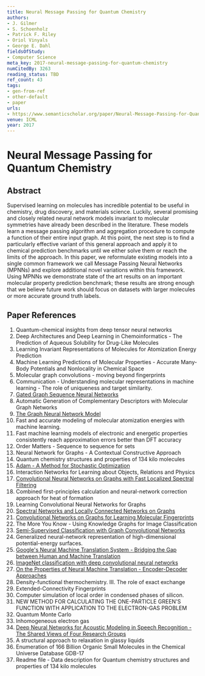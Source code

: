 ```yaml
---
title: Neural Message Passing for Quantum Chemistry
authors:
- J. Gilmer
- S. Schoenholz
- Patrick F. Riley
- Oriol Vinyals
- George E. Dahl
fieldsOfStudy:
- Computer Science
meta_key: 2017-neural-message-passing-for-quantum-chemistry
numCitedBy: 3263
reading_status: TBD
ref_count: 43
tags:
- gen-from-ref
- other-default
- paper
urls:
- https://www.semanticscholar.org/paper/Neural-Message-Passing-for-Quantum-Chemistry-Gilmer-Schoenholz/e24cdf73b3e7e590c2fe5ecac9ae8aa983801367?sort=total-citations
venue: ICML
year: 2017
---
```


# Neural Message Passing for Quantum Chemistry

## Abstract

Supervised learning on molecules has incredible potential to be useful in chemistry, drug discovery, and materials science. Luckily, several promising and closely related neural network models invariant to molecular symmetries have already been described in the literature. These models learn a message passing algorithm and aggregation procedure to compute a function of their entire input graph. At this point, the next step is to find a particularly effective variant of this general approach and apply it to chemical prediction benchmarks until we either solve them or reach the limits of the approach. In this paper, we reformulate existing models into a single common framework we call Message Passing Neural Networks (MPNNs) and explore additional novel variations within this framework. Using MPNNs we demonstrate state of the art results on an important molecular property prediction benchmark; these results are strong enough that we believe future work should focus on datasets with larger molecules or more accurate ground truth labels.

## Paper References

1. Quantum-chemical insights from deep tensor neural networks
2. Deep Architectures and Deep Learning in Chemoinformatics - The Prediction of Aqueous Solubility for Drug-Like Molecules
3. Learning Invariant Representations of Molecules for Atomization Energy Prediction
4. Machine Learning Predictions of Molecular Properties - Accurate Many-Body Potentials and Nonlocality in Chemical Space
5. Molecular graph convolutions - moving beyond fingerprints
6. Communication - Understanding molecular representations in machine learning - The role of uniqueness and target similarity.
7. [Gated Graph Sequence Neural Networks](2016-gated-graph-sequence-neural-networks)
8. Automatic Generation of Complementary Descriptors with Molecular Graph Networks
9. [The Graph Neural Network Model](2009-the-graph-neural-network-model)
10. Fast and accurate modeling of molecular atomization energies with machine learning.
11. Fast machine learning models of electronic and energetic properties consistently reach approximation errors better than DFT accuracy
12. Order Matters - Sequence to sequence for sets
13. Neural Network for Graphs - A Contextual Constructive Approach
14. Quantum chemistry structures and properties of 134 kilo molecules
15. [Adam - A Method for Stochastic Optimization](2015-adam-a-method-for-stochastic-optimization)
16. Interaction Networks for Learning about Objects, Relations and Physics
17. [Convolutional Neural Networks on Graphs with Fast Localized Spectral Filtering](2016-convolutional-neural-networks-on-graphs-with-fast-localized-spectral-filtering)
18. Combined first-principles calculation and neural-network correction approach for heat of formation
19. Learning Convolutional Neural Networks for Graphs
20. [Spectral Networks and Locally Connected Networks on Graphs](2014-spectral-networks-and-locally-connected-networks-on-graphs)
21. [Convolutional Networks on Graphs for Learning Molecular Fingerprints](2015-convolutional-networks-on-graphs-for-learning-molecular-fingerprints)
22. The More You Know - Using Knowledge Graphs for Image Classification
23. [Semi-Supervised Classification with Graph Convolutional Networks](2017-semi-supervised-classification-with-graph-convolutional-networks)
24. Generalized neural-network representation of high-dimensional potential-energy surfaces.
25. [Google's Neural Machine Translation System - Bridging the Gap between Human and Machine Translation](2016-google-s-neural-machine-translation-system-bridging-the-gap-between-human-and-machine-translation)
26. [ImageNet classification with deep convolutional neural networks](2012-alexnet.md)
27. [On the Properties of Neural Machine Translation - Encoder-Decoder Approaches](2014-on-the-properties-of-neural-machine-translation-encoder-decoder-approaches)
28. Density-functional thermochemistry. III. The role of exact exchange
29. Extended-Connectivity Fingerprints
30. Computer simulation of local order in condensed phases of silicon.
31. NEW METHOD FOR CALCULATING THE ONE-PARTICLE GREEN'S FUNCTION WITH APPLICATION TO THE ELECTRON-GAS PROBLEM
32. Quantum Monte Carlo
33. Inhomogeneous electron gas
34. [Deep Neural Networks for Acoustic Modeling in Speech Recognition - The Shared Views of Four Research Groups](2012-deep-neural-networks-for-acoustic-modeling-in-speech-recognition-the-shared-views-of-four-research-groups)
35. A structural approach to relaxation in glassy liquids
36. Enumeration of 166 Billion Organic Small Molecules in the Chemical Universe Database GDB-17
37. Readme file - Data description for Quantum chemistry structures and properties of 134 kilo molecules
